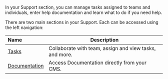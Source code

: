 In your Support section, you can manage tasks assigned to teams and individuals, enter help documentation and learn what to do if you need help.

There are two main sections in your Support. Each can be accessed using the left navigation:

<!-- <img src="/static/images/help1.png" alt="help" style="width: 20%; display: block"></a> -->

**Name** | **Description** 
:--- | ---
<a href="/support/tasks">Tasks</a> | Collaborate with team, assign and view tasks, and more.
<a href="/support/documentation">Documentation</a> | Access Documentation directly from your CMS.